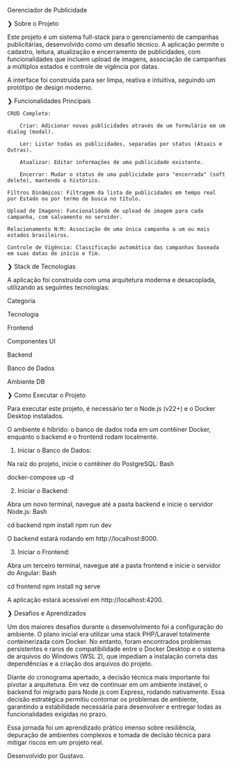 Gerenciador de Publicidade

❯ Sobre o Projeto

Este projeto é um sistema full-stack para o gerenciamento de campanhas publicitárias, desenvolvido como um desafio técnico. A aplicação permite o cadastro, leitura, atualização e encerramento de publicidades, com funcionalidades que incluem upload de imagens, associação de campanhas a múltiplos estados e controle de vigência por datas.

A interface foi construída para ser limpa, reativa e intuitiva, seguindo um protótipo de design moderno.

❯ Funcionalidades Principais

    CRUD Completo:

        Criar: Adicionar novas publicidades através de um formulário em um dialog (modal).

        Ler: Listar todas as publicidades, separadas por status (Atuais e Outras).

        Atualizar: Editar informações de uma publicidade existente.

        Encerrar: Mudar o status de uma publicidade para "encerrada" (soft delete), mantendo o histórico.

    Filtros Dinâmicos: Filtragem da lista de publicidades em tempo real por Estado ou por termo de busca no título.

    Upload de Imagens: Funcionalidade de upload de imagem para cada campanha, com salvamento no servidor.

    Relacionamento N:M: Associação de uma única campanha a um ou mais estados brasileiros.

    Controle de Vigência: Classificação automática das campanhas baseada em suas datas de início e fim.

❯ Stack de Tecnologias

A aplicação foi construída com uma arquitetura moderna e desacoplada, utilizando as seguintes tecnologias:

Categoria
	

Tecnologia

Frontend
	

Componentes UI
	

Backend
	

Banco de Dados
	

Ambiente DB
	

❯ Como Executar o Projeto

Para executar este projeto, é necessário ter o Node.js (v22+) e o Docker Desktop instalados.

O ambiente é híbrido: o banco de dados roda em um contêiner Docker, enquanto o backend e o frontend rodam localmente.

1. Iniciar o Banco de Dados:

Na raiz do projeto, inicie o contêiner do PostgreSQL:
Bash

docker-compose up -d

2. Iniciar o Backend:

Abra um novo terminal, navegue até a pasta backend e inicie o servidor Node.js:
Bash

cd backend
npm install
npm run dev

O backend estará rodando em http://localhost:8000.

3. Iniciar o Frontend:

Abra um terceiro terminal, navegue até a pasta frontend e inicie o servidor do Angular:
Bash

cd frontend
npm install
ng serve

A aplicação estará acessível em http://localhost:4200.

❯ Desafios e Aprendizados

Um dos maiores desafios durante o desenvolvimento foi a configuração do ambiente. O plano inicial era utilizar uma stack PHP/Laravel totalmente conteinerizada com Docker. No entanto, foram encontrados problemas persistentes e raros de compatibilidade entre o Docker Desktop e o sistema de arquivos do Windows (WSL 2), que impediam a instalação correta das dependências e a criação dos arquivos do projeto.

Diante do cronograma apertado, a decisão técnica mais importante foi pivotar a arquitetura. Em vez de continuar em um ambiente instável, o backend foi migrado para Node.js com Express, rodando nativamente. Essa decisão estratégica permitiu contornar os problemas de ambiente, garantindo a estabilidade necessária para desenvolver e entregar todas as funcionalidades exigidas no prazo.

Essa jornada foi um aprendizado prático imenso sobre resiliência, depuração de ambientes complexos e tomada de decisão técnica para mitigar riscos em um projeto real.

Desenvolvido por Gustavo.
